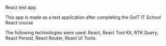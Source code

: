 React test app.

This app is made as a test application after completing the GoIT IT School React course

The following technologies were used: React, React Tool Kit, RTK Query, React Persist, React Router,
React UI Tools.
